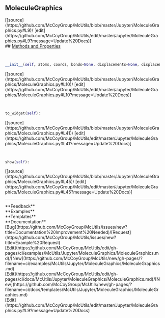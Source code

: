 ## <a id="McUtils.Jupyter.MoleculeGraphics.MoleculeGraphics">MoleculeGraphics</a> 

<div class="docs-source-link" markdown="1">
[[source](https://github.com/McCoyGroup/McUtils/blob/master/Jupyter/MoleculeGraphics.py#L9)/
[edit](https://github.com/McCoyGroup/McUtils/edit/master/Jupyter/MoleculeGraphics.py#L9?message=Update%20Docs)]
</div>









<div class="collapsible-section">
 <div class="collapsible-section collapsible-section-header" markdown="1">
## <a class="collapse-link" data-toggle="collapse" href="#methods" markdown="1"> Methods and Properties</a> <a class="float-right" data-toggle="collapse" href="#methods"><i class="fa fa-chevron-down"></i></a>
 </div>
 <div class="collapsible-section collapsible-section-body collapse show" id="methods" markdown="1">
 
<a id="McUtils.Jupyter.MoleculeGraphics.MoleculeGraphics.__init__" class="docs-object-method">&nbsp;</a> 
```python
__init__(self, atoms, coords, bonds=None, displacements=None, displacement_range=(-1, 1), displacement_steps=5, name='Molecule', program='Python', comment='', metadata=None, **params): 
```
<div class="docs-source-link" markdown="1">
[[source](https://github.com/McCoyGroup/McUtils/blob/master/Jupyter/MoleculeGraphics/MoleculeGraphics.py#L10)/
[edit](https://github.com/McCoyGroup/McUtils/edit/master/Jupyter/MoleculeGraphics/MoleculeGraphics.py#L10?message=Update%20Docs)]
</div>


<a id="McUtils.Jupyter.MoleculeGraphics.MoleculeGraphics.to_widget" class="docs-object-method">&nbsp;</a> 
```python
to_widget(self): 
```
<div class="docs-source-link" markdown="1">
[[source](https://github.com/McCoyGroup/McUtils/blob/master/Jupyter/MoleculeGraphics/MoleculeGraphics.py#L41)/
[edit](https://github.com/McCoyGroup/McUtils/edit/master/Jupyter/MoleculeGraphics/MoleculeGraphics.py#L41?message=Update%20Docs)]
</div>


<a id="McUtils.Jupyter.MoleculeGraphics.MoleculeGraphics.show" class="docs-object-method">&nbsp;</a> 
```python
show(self): 
```
<div class="docs-source-link" markdown="1">
[[source](https://github.com/McCoyGroup/McUtils/blob/master/Jupyter/MoleculeGraphics/MoleculeGraphics.py#L45)/
[edit](https://github.com/McCoyGroup/McUtils/edit/master/Jupyter/MoleculeGraphics/MoleculeGraphics.py#L45?message=Update%20Docs)]
</div>
 </div>
</div>












---


<div markdown="1" class="text-secondary">
<div class="container">
  <div class="row">
   <div class="col" markdown="1">
**Feedback**   
</div>
   <div class="col" markdown="1">
**Examples**   
</div>
   <div class="col" markdown="1">
**Templates**   
</div>
   <div class="col" markdown="1">
**Documentation**   
</div>
   <div class="col" markdown="1">
   
</div>
   <div class="col" markdown="1">
   
</div>
   <div class="col" markdown="1">
   
</div>
</div>
  <div class="row">
   <div class="col" markdown="1">
[Bug](https://github.com/McCoyGroup/McUtils/issues/new?title=Documentation%20Improvement%20Needed)/[Request](https://github.com/McCoyGroup/McUtils/issues/new?title=Example%20Request)   
</div>
   <div class="col" markdown="1">
[Edit](https://github.com/McCoyGroup/McUtils/edit/gh-pages/ci/examples/McUtils/Jupyter/MoleculeGraphics/MoleculeGraphics.md)/[New](https://github.com/McCoyGroup/McUtils/new/gh-pages/?filename=ci/examples/McUtils/Jupyter/MoleculeGraphics/MoleculeGraphics.md)   
</div>
   <div class="col" markdown="1">
[Edit](https://github.com/McCoyGroup/McUtils/edit/gh-pages/ci/docs/McUtils/Jupyter/MoleculeGraphics/MoleculeGraphics.md)/[New](https://github.com/McCoyGroup/McUtils/new/gh-pages/?filename=ci/docs/templates/McUtils/Jupyter/MoleculeGraphics/MoleculeGraphics.md)   
</div>
   <div class="col" markdown="1">
[Edit](https://github.com/McCoyGroup/McUtils/edit/master/Jupyter/MoleculeGraphics.py#L9?message=Update%20Docs)   
</div>
   <div class="col" markdown="1">
   
</div>
   <div class="col" markdown="1">
   
</div>
   <div class="col" markdown="1">
   
</div>
</div>
</div>
</div>
